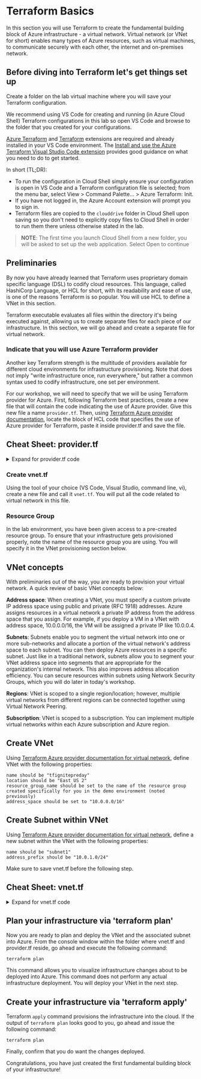 # Terraform Basics
In this section you will use Terraform to create the fundamental building block of Azure infrastructure - a virtual network. Virtual network (or VNet for short) enables many types of Azure resources, such as virtual machines, to communicate securely with each other, the internet and on-premises network.

## Before diving into Terraform let's get things set up

Create a folder on the lab virtual machine where you will save your Terraform configuration.

We recommend using VS Code for creating and running (in Azure Cloud Shell) Terraform configurations in this lab so open VS Code and browse to the folder that you created for your configurations.

[Azure Terraform](https://marketplace.visualstudio.com/items?itemName=ms-azuretools.vscode-azureterraform) and [Terraform](https://marketplace.visualstudio.com/items?itemName=mauve.terraform) extensions are required and already installed in your VS Code environment. The [Install and use the Azure Terraform Visual Studio Code extension](https://docs.microsoft.com/en-us/azure/terraform/terraform-vscode-extension) provides good guidance on what you need to do to get started. 

In short (TL;DR):
- To run the configuration in Cloud Shell simply ensure your configuration is open in VS Code and a Terraform configuration file is selected; from the menu bar, select View > Command Palette... > Azure Terraform: Init.
- If you have not logged in, the Azure Account extension will prompt you to sign in.
- Terraform files are copied to the `clouddrive` folder in Cloud Shell upon saving so you don't need to explicitly copy files to Cloud Shell in order to run them there unless otherwise stated in the lab.

> **NOTE**: The first time you launch Cloud Shell from a new folder, you will be asked to set up the web application. Select Open to continue

## Preliminaries
By now you have already learned that Terraform uses proprietary domain specific language (DSL) to codify cloud resources. This language, called HashiCorp Language, or HCL for short, with its readability and ease of use, is one of the reasons Terraform is so popular. You will use HCL to define a VNet in this section.

Terraform executable evaluates all files within the directory it's being executed against, allowing us to create separate files for each piece of our infrastructure. In this section, we will go ahead and create a separate file for virtual network.

### Indicate that you will use Azure Terraform provider
Another key Terraform strength is the multitude of providers available for different cloud environments for infrastructure provisioning. Note that does not imply "write infrastructure once, run everywhere," but rather a common syntax used to codify infrastructure, one set per environment.

For our workshop, we will need to specify that we will be using Terraform provider for Azure. First, following Terraform best practices, create a new file that will contain the code indicating the use of Azure provider. Give this new file a name `provider.tf`. Then, using [Terraform Azure provider documentation](https://www.terraform.io/docs/providers/azurerm/index.html), locate the block of HCL code that specifies the use of Azure provider for Terraform, paste it inside provider.tf and save the file.

## Cheat Sheet: provider.tf
<details>
<summary>
Expand for provider.tf code
</summary>

```
# Configure the Azure Provider
provider "azurerm" {
  version = "~>1.35.0"
}
```
</details>

### Create vnet.tf
Using the tool of your choice (VS Code, Visual Studio, command line, vi), create a new file and call it ```vnet.tf```. You will put all the code related to virtual network in this file.

### Resource Group
In the lab environment, you have been given access to a pre-created resource group. To ensure that your infrastructure gets provisioned properly, note the name of the resource group you are using. You will specify it in the VNet provisioning section below.

## VNet concepts
With preliminaries out of the way, you are ready to provision your virtual network. A quick review of basic VNet concepts below:

**Address space**: When creating a VNet, you must specify a custom private IP address space using public and private (RFC 1918) addresses. Azure assigns resources in a virtual network a private IP address from the address space that you assign. For example, if you deploy a VM in a VNet with address space, 10.0.0.0/16, the VM will be assigned a private IP like 10.0.0.4.

**Subnets**: Subnets enable you to segment the virtual network into one or more sub-networks and allocate a portion of the virtual network's address space to each subnet. You can then deploy Azure resources in a specific subnet. Just like in a traditional network, subnets allow you to segment your VNet address space into segments that are appropriate for the organization's internal network. This also improves address allocation efficiency. You can secure resources within subnets using Network Security Groups, which you will do later in today's workshop.

**Regions**: VNet is scoped to a single region/location; however, multiple virtual networks from different regions can be connected together using Virtual Network Peering.

**Subscription**: VNet is scoped to a subscription. You can implement multiple virtual networks within each Azure subscription and Azure region.

## Create VNet
Using [Terraform Azure provider documentation for virtual network](https://www.terraform.io/docs/providers/azurerm/r/virtual_network.html), define VNet with the following properties:

```
name should be "tfignitepreday"
location should be "East US 2"
resource_group_name should be set to the name of the resource group created specifically for you in the demo environment (noted previously)
address_space should be set to "10.0.0.0/16"
```

## Create Subnet within VNet
Using [Terraform Azure provider documentation for virtual network](https://www.terraform.io/docs/providers/azurerm/r/virtual_network.html), define a new subnet within the VNet with the following properties:

```
name should be "subnet1"
address_prefix should be "10.0.1.0/24"
```

Make sure to save vnet.tf before the following step.

## Cheat Sheet: vnet.tf
<details>
<summary>Expand for vnet.tf code</summary>

```
resource "azurerm_virtual_network" "predayvnet" {
  name                = "tfignitepreday"
  location            = "East US 2"
  resource_group_name = "<<<NAME OF YOUR ASSIGNED RESOURCE GROUP>>>"
  address_space       = ["10.0.0.0/16"]

  subnet {
    name           = "subnet1"
    address_prefix = "10.0.1.0/24"
  }
```
</details>

## Plan your infrastructure via 'terraform plan'
Now you are ready to plan and deploy the VNet and the associated subnet into Azure. From the console window within the folder where vnet.tf and provider.tf reside, go ahead and execute the following command:

```terraform plan```

This command allows you to visualize infrastructure changes about to be deployed into Azure. This command does not perform any actual infrastructure deployment. You will deploy your VNet in the next step.

## Create your infrastructure via 'terraform apply'
Terraform ```apply``` command provisions the infrastructure into the cloud. If the output of ```terraform plan``` looks good to you, go ahead and issue the following command:

```terraform plan```

Finally, confirm that you do want the changes deployed.

Congratulations, you have just created the first fundamental building block of your infrastructure!
